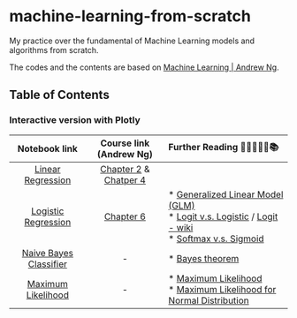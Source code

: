 # machine-learning-from-scratch
My practice over the fundamental of Machine Learning models and algorithms from scratch.

The codes and the contents are based on [Machine Learning | Andrew Ng](https://www.youtube.com/playlist?list=PLLssT5z_DsK-h9vYZkQkYNWcItqhlRJLN).

## Table of Contents
### Interactive version with Plotly

| Notebook link | Course link (Andrew Ng) | Further Reading :notebook_with_decorative_cover::closed_book::green_book::orange_book::notebook::books: |
| :---: | :---: | :---- |
| [Linear Regression](https://hellochick.github.io/notebooks/LinearRegression.html) | [Chapter 2](https://www.youtube.com/watch?v=kHwlB_j7Hkc&list=PLLssT5z_DsK-h9vYZkQkYNWcItqhlRJLN&index=4&ab_channel=ArtificialIntelligence-AllinOne) & [Chatper 4](https://www.youtube.com/watch?v=Q4GNLhRtZNc&list=PLLssT5z_DsK-h9vYZkQkYNWcItqhlRJLN&index=18&ab_channel=ArtificialIntelligence-AllinOne) |  |
| [Logistic Regression](https://hellochick.github.io/notebooks/LogisticRegression.html) | [Chapter 6](https://www.youtube.com/watch?v=-la3q9d7AKQ&list=PLLssT5z_DsK-h9vYZkQkYNWcItqhlRJLN&index=32&ab_channel=ArtificialIntelligence-AllinOne) | * [Generalized Linear Model (GLM)](https://towardsdatascience.com/generalized-linear-models-9cbf848bb8ab) <br> * [Logit v.s. Logistic](https://www.geo.fu-berlin.de/en/v/soga/Basics-of-statistics/Logistic-Regression/The-Logit-Function/index.html) / [Logit - wiki](https://en.wikipedia.org/wiki/Logit) <br> * [Softmax v.s. Sigmoid](https://stats.stackexchange.com/questions/233658/softmax-vs-sigmoid-function-in-logistic-classifier) |
| [Naive Bayes Classifier]() |  -  | * [Bayes theorem](https://www.youtube.com/watch?v=HZGCoVF3YvM) |
| [Maximum Likelihood]() |  -  | * [Maximum Likelihood](https://youtu.be/XepXtl9YKwc) <br> * [Maximum Likelihood for Normal Distribution](https://youtu.be/Dn6b9fCIUpM) |
